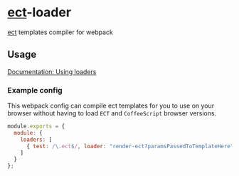 # [ect](http://ectjs.com/)-loader
[ect](http://ectjs.com/) templates compiler for webpack

## Usage

[Documentation: Using loaders](http://webpack.github.io/docs/using-loaders.html)

### Example config

This webpack config can compile ect templates for you to use on your browser
without having to load `ECT` and `CoffeeScript` browser versions.

``` javascript
module.exports = {
  module: {
    loaders: [
      { test: /\.ect$/, loader: "render-ect?paramsPassedToTemplateHere" }
    ]
  }
};
```